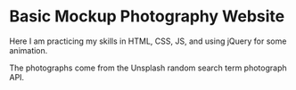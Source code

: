 # Basic Mockup Photography Website

Here I am practicing my skills in HTML, CSS, JS, and using jQuery for some animation.

The photographs come from the Unsplash random search term photograph API.